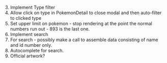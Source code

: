 

3. Implement Type filter
4. Allow click on type in PokemonDetail to close modal and then auto-filter to clicked type
5. Set upper limit on pokemon - stop rendering at the point the normal numbers run out - 893 is the last one. 
6. Implement search
7. For search - possibly make a call to assemble data consisting of name and id number only. 
8. Autocomplete for search. 
9. Official artwork?



